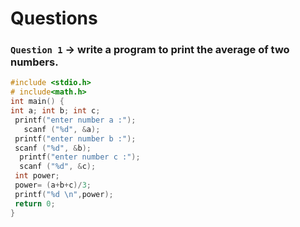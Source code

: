 # Questions


### `Question 1` ->  write a program to print the average of two numbers.

  ```c
  #include <stdio.h>
# include<math.h>
 int main() {
  int a; int b; int c;
   printf("enter number a :");
     scanf ("%d", &a);
   printf("enter number b :");
   scanf ("%d", &b);
    printf("enter number c :");
    scanf ("%d", &c);
   int power;
   power= (a+b+c)/3;
   printf("%d \n",power);
   return 0;
}
  ```
